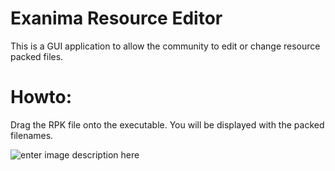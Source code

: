 # Exanima Resource Editor
This is a GUI application to allow the community to edit or change resource packed files.

# Howto:
Drag the RPK file onto the executable. You will be displayed with the packed filenames.

![enter image description here](https://i.gyazo.com/359bfe0d5c6aaf660a486a8f97a2c881.png)
